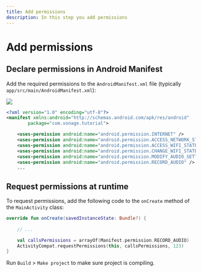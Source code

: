 ```yaml
---
title: Add permissions
description: In this step you add permissions
---
```


# Add permissions

## Declare permissions in Android Manifest

Add the required permissions to the `AndroidManifest.xml` file (typically `app/src/main/AndroidManifest.xml`):

![](/screenshots/tutorials/client-sdk/android-shared/android-manifest-file.png)

```xml
<?xml version="1.0" encoding="utf-8"?>
<manifest xmlns:android="http://schemas.android.com/apk/res/android"
        package="com.vonage.tutorial">

    <uses-permission android:name="android.permission.INTERNET" />
    <uses-permission android:name="android.permission.ACCESS_NETWORK_STATE" />
    <uses-permission android:name="android.permission.ACCESS_WIFI_STATE" />
    <uses-permission android:name="android.permission.CHANGE_WIFI_STATE" />
    <uses-permission android:name="android.permission.MODIFY_AUDIO_SETTINGS" />
    <uses-permission android:name="android.permission.RECORD_AUDIO" />
    ...
```

## Request permissions at runtime

To request permissions, add the following code to the `onCreate` method of the `MainActivity` class:

```kotlin
override fun onCreate(savedInstanceState: Bundle?) {
    
    // ...

    val callsPermissions = arrayOf(Manifest.permission.RECORD_AUDIO)
    ActivityCompat.requestPermissions(this, callsPermissions, 123)
}
```

Run `Build` > `Make project` to make sure project is compiling.
